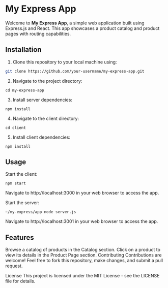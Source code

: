 # My Express App

Welcome to **My Express App**, a simple web application built using Express.js and React. This app showcases a product catalog and product pages with routing capabilities.

## Installation

1. Clone this repository to your local machine using:
```sh
git clone https://github.com/your-username/my-express-app.git
```

2. Navigate to the project directory:
```
cd my-express-app
```
3. Install server dependencies:

```
npm install
```

4. Navigate to the client directory:

```
cd client
```
5. Install client dependencies:

```
npm install
```
## Usage
Start the client:

```
npm start
```
Navigate to http://localhost:3000 in your web browser to access the app.

Start the server:

```
~/my-express/app node server.js
```
Navigate to http://localhost:3001 in your web browser to access the app.

## Features
Browse a catalog of products in the Catalog section.
Click on a product to view its details in the Product Page section.
Contributing
Contributions are welcome! Feel free to fork this repository, make changes, and submit a pull request.

License
This project is licensed under the MIT License - see the LICENSE file for details.